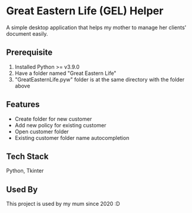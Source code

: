 # Great Eastern Life (GEL) Helper

A simple desktop application that helps my mother to manage her clients' document easily.


## Prerequisite

1. Installed Python >= v3.9.0
2. Have a folder named "Great Eastern Life"
3. "GreatEasternLife.pyw" folder is at the same directory with the folder above
## Features

- Create folder for new customer
- Add new policy for existing customer
- Open customer folder
- Existing customer folder name autocompletion


## Tech Stack

Python, Tkinter


## Used By

This project is used by my mum since 2020 :D

